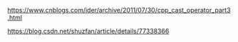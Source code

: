https://www.cnblogs.com/ider/archive/2011/07/30/cpp_cast_operator_part3.html

https://blog.csdn.net/shuzfan/article/details/77338366

